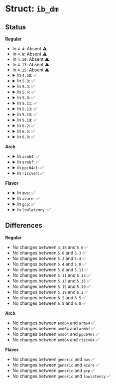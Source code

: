 # Struct: <code>ib_dm</code>

## Status
<b>Regular</b>
<ul>
<li>
In <code>4.4</code>: Absent ⚠️
</li>
<li>
In <code>4.8</code>: Absent ⚠️
</li>
<li>
In <code>4.10</code>: Absent ⚠️
</li>
<li>
In <code>4.13</code>: Absent ⚠️
</li>
<li>
In <code>4.15</code>: Absent ⚠️
</li>
<li>
<details>
<summary>In <code>4.18</code>: ✅</summary>

```c
struct ib_dm {
    struct ib_device *device;
    u32 length;
    u32 flags;
    struct ib_uobject *uobject;
    atomic_t usecnt;
};
```
</details>
</li>
<li>
<details>
<summary>In <code>5.0</code>: ✅</summary>

```c
struct ib_dm {
    struct ib_device *device;
    u32 length;
    u32 flags;
    struct ib_uobject *uobject;
    atomic_t usecnt;
};
```
</details>
</li>
<li>
<details>
<summary>In <code>5.3</code>: ✅</summary>

```c
struct ib_dm {
    struct ib_device *device;
    u32 length;
    u32 flags;
    struct ib_uobject *uobject;
    atomic_t usecnt;
};
```
</details>
</li>
<li>
<details>
<summary>In <code>5.4</code>: ✅</summary>

```c
struct ib_dm {
    struct ib_device *device;
    u32 length;
    u32 flags;
    struct ib_uobject *uobject;
    atomic_t usecnt;
};
```
</details>
</li>
<li>
<details>
<summary>In <code>5.8</code>: ✅</summary>

```c
struct ib_dm {
    struct ib_device *device;
    u32 length;
    u32 flags;
    struct ib_uobject *uobject;
    atomic_t usecnt;
};
```
</details>
</li>
<li>
<details>
<summary>In <code>5.11</code>: ✅</summary>

```c
struct ib_dm {
    struct ib_device *device;
    u32 length;
    u32 flags;
    struct ib_uobject *uobject;
    atomic_t usecnt;
};
```
</details>
</li>
<li>
<details>
<summary>In <code>5.13</code>: ✅</summary>

```c
struct ib_dm {
    struct ib_device *device;
    u32 length;
    u32 flags;
    struct ib_uobject *uobject;
    atomic_t usecnt;
};
```
</details>
</li>
<li>
<details>
<summary>In <code>5.15</code>: ✅</summary>

```c
struct ib_dm {
    struct ib_device *device;
    u32 length;
    u32 flags;
    struct ib_uobject *uobject;
    atomic_t usecnt;
};
```
</details>
</li>
<li>
<details>
<summary>In <code>5.19</code>: ✅</summary>

```c
struct ib_dm {
    struct ib_device *device;
    u32 length;
    u32 flags;
    struct ib_uobject *uobject;
    atomic_t usecnt;
};
```
</details>
</li>
<li>
<details>
<summary>In <code>6.2</code>: ✅</summary>

```c
struct ib_dm {
    struct ib_device *device;
    u32 length;
    u32 flags;
    struct ib_uobject *uobject;
    atomic_t usecnt;
};
```
</details>
</li>
<li>
<details>
<summary>In <code>6.5</code>: ✅</summary>

```c
struct ib_dm {
    struct ib_device *device;
    u32 length;
    u32 flags;
    struct ib_uobject *uobject;
    atomic_t usecnt;
};
```
</details>
</li>
<li>
<details>
<summary>In <code>6.8</code>: ✅</summary>

```c
struct ib_dm {
    struct ib_device *device;
    u32 length;
    u32 flags;
    struct ib_uobject *uobject;
    atomic_t usecnt;
};
```
</details>
</li>
</ul>
<b>Arch</b>
<ul>
<li>
<details>
<summary>In <code>arm64</code>: ✅</summary>

```c
struct ib_dm {
    struct ib_device *device;
    u32 length;
    u32 flags;
    struct ib_uobject *uobject;
    atomic_t usecnt;
};
```
</details>
</li>
<li>
<details>
<summary>In <code>armhf</code>: ✅</summary>

```c
struct ib_dm {
    struct ib_device *device;
    u32 length;
    u32 flags;
    struct ib_uobject *uobject;
    atomic_t usecnt;
};
```
</details>
</li>
<li>
<details>
<summary>In <code>ppc64el</code>: ✅</summary>

```c
struct ib_dm {
    struct ib_device *device;
    u32 length;
    u32 flags;
    struct ib_uobject *uobject;
    atomic_t usecnt;
};
```
</details>
</li>
<li>
<details>
<summary>In <code>riscv64</code>: ✅</summary>

```c
struct ib_dm {
    struct ib_device *device;
    u32 length;
    u32 flags;
    struct ib_uobject *uobject;
    atomic_t usecnt;
};
```
</details>
</li>
</ul>
<b>Flavor</b>
<ul>
<li>
<details>
<summary>In <code>aws</code>: ✅</summary>

```c
struct ib_dm {
    struct ib_device *device;
    u32 length;
    u32 flags;
    struct ib_uobject *uobject;
    atomic_t usecnt;
};
```
</details>
</li>
<li>
<details>
<summary>In <code>azure</code>: ✅</summary>

```c
struct ib_dm {
    struct ib_device *device;
    u32 length;
    u32 flags;
    struct ib_uobject *uobject;
    atomic_t usecnt;
};
```
</details>
</li>
<li>
<details>
<summary>In <code>gcp</code>: ✅</summary>

```c
struct ib_dm {
    struct ib_device *device;
    u32 length;
    u32 flags;
    struct ib_uobject *uobject;
    atomic_t usecnt;
};
```
</details>
</li>
<li>
<details>
<summary>In <code>lowlatency</code>: ✅</summary>

```c
struct ib_dm {
    struct ib_device *device;
    u32 length;
    u32 flags;
    struct ib_uobject *uobject;
    atomic_t usecnt;
};
```
</details>
</li>
</ul>

## Differences
<b>Regular</b>
<ul>
<li>
No changes between <code>4.18</code> and <code>5.0</code> ✅
</li>
<li>
No changes between <code>5.0</code> and <code>5.3</code> ✅
</li>
<li>
No changes between <code>5.3</code> and <code>5.4</code> ✅
</li>
<li>
No changes between <code>5.4</code> and <code>5.8</code> ✅
</li>
<li>
No changes between <code>5.8</code> and <code>5.11</code> ✅
</li>
<li>
No changes between <code>5.11</code> and <code>5.13</code> ✅
</li>
<li>
No changes between <code>5.13</code> and <code>5.15</code> ✅
</li>
<li>
No changes between <code>5.15</code> and <code>5.19</code> ✅
</li>
<li>
No changes between <code>5.19</code> and <code>6.2</code> ✅
</li>
<li>
No changes between <code>6.2</code> and <code>6.5</code> ✅
</li>
<li>
No changes between <code>6.5</code> and <code>6.8</code> ✅
</li>
</ul>
<b>Arch</b>
<ul>
<li>
No changes between <code>amd64</code> and <code>arm64</code> ✅
</li>
<li>
No changes between <code>amd64</code> and <code>armhf</code> ✅
</li>
<li>
No changes between <code>amd64</code> and <code>ppc64el</code> ✅
</li>
<li>
No changes between <code>amd64</code> and <code>riscv64</code> ✅
</li>
</ul>
<b>Flavor</b>
<ul>
<li>
No changes between <code>generic</code> and <code>aws</code> ✅
</li>
<li>
No changes between <code>generic</code> and <code>azure</code> ✅
</li>
<li>
No changes between <code>generic</code> and <code>gcp</code> ✅
</li>
<li>
No changes between <code>generic</code> and <code>lowlatency</code> ✅
</li>
</ul>
